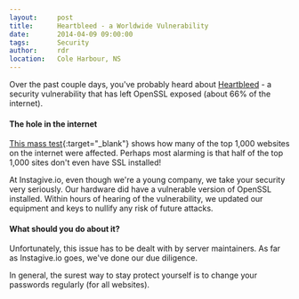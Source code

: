 ```yaml
---
layout:     post
title:      Heartbleed - a Worldwide Vulnerability
date:       2014-04-09 09:00:00
tags:       Security
author:     rdr
location:   Cole Harbour, NS
---
```


Over the past couple days, you've probably heard about [Heartbleed](http://heartbleed.com) - a security vulnerability that has left OpenSSL exposed (about 66% of the internet).

#### The hole in the internet

[This mass test](https://github.com/musalbas/heartbleed-masstest/blob/master/top1000.txt){:target="_blank"} shows how many of the top 1,000 websites on the internet were affected. Perhaps most alarming is that half of the top 1,000 sites don't even have SSL installed!

At Instagive.io, even though we're a young company, we take your security very seriously. Our hardware did have a vulnerable version of OpenSSL installed. Within hours of hearing of the vulnerability, we updated our equipment and keys to nullify any risk of future attacks.

<!-- more -->

#### What should you do about it?

Unfortunately, this issue has to be dealt with by server maintainers. As far as Instagive.io goes, we've done our due diligence.

In general, the surest way to stay protect yourself is to change your passwords regularly (for all websites).
